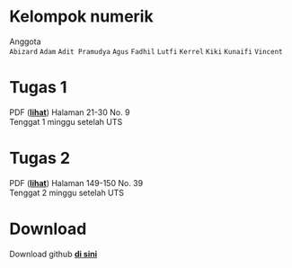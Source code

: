 # Kelompok numerik
Anggota <br>`Abizard` `Adam` `Adit Pramudya` `Agus` `Fadhil` `Lutfi` `Kerrel` `Kiki` `Kunaifi` `Vincent`


# Tugas 1
PDF (__[lihat](https://drive.google.com/file/d/10psXWNHH3XR_woTxb_8XYy4l7nT61ARZ/view?usp=sharing)__)
Halaman 21-30 No. 9 <br>
Tenggat 1 minggu setelah UTS

# Tugas 2
PDF (__[lihat](https://drive.google.com/file/d/10psXWNHH3XR_woTxb_8XYy4l7nT61ARZ/view?usp=sharing)__) Halaman 149-150 No. 39 <br>
Tenggat 2 minggu setelah UTS

# Download
Download github __[di sini](https://central.github.com/deployments/desktop/desktop/latest/win32)__
